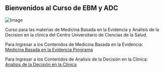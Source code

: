 ## Bienvenidos al Curso de EBM y ADC

![Image](scr=EBDM.github.io/blob/master/EBDM_UDG_LOGO.png)

Curso para las materias de Medicina Basada en la Evidencia y Analisis de la Decision en la clinica del Centro Universitario de Ciencias de la Salud.

Para Ingresar a los Contenidos de Medicina Basada en la Evidencia: [Medicina Basada en la Evidencia Programa](https://drive.google.com/open?id=1FmqEKS2y4vL6bsH0AQ0dRmZ7TNXb6YeA)

Para Ingresar a los Contenidos de Analisis de la Decisión en la Clinica: [Analisis de la Decisión en la Clinica](https://drive.google.com/open?id=14t0LiL0b4n_WP1GXEn--a_knc0-rY5d7)

